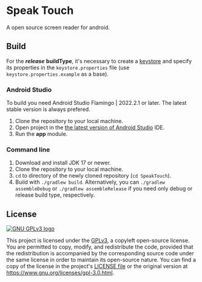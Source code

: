 # Speak Touch
A open source screen reader for android.

## Build
For the ***release*** **buildType**, it's necessary to create a [keystore](https://developer.android.com/training/articles/keystore) and specify its properties in the `keystore.properties` file (use `keystore.properties.example` as a base).

### Android Studio
To build you need Android Studio Flamingo | 2022.2.1 or later. The latest stable version is always prefered.

1. Clone the repository to your local machine.
2. Open project in the [the latest version of Android Studio](https://developer.android.com/studio) IDE.
3. Run the **app** module.

### Command line
1. Download and install JDK 17 or newer.
2. Clone the repository to your local machine.
3. `cd` to directory of the newly cloned repository (`cd SpeakTouch`).
4. Build with `./gradlew build`. Alternatively, you can `./gradlew assembleDebug` or `./gradlew assembleRelease` if you need only debug or release build type, respectively.

## License
[![GNU GPLv3 logo](https://www.gnu.org/graphics/gplv3-127x51.png)](https://www.gnu.org/licenses/gpl-3.0.html)

This project is licensed under the [GPLv3](https://www.gnu.org/licenses/gpl-3.0.html), a copyleft open-source license. You are permitted to copy, modify, and redistribute the code, provided that the redistribution is accompanied by the corresponding source code under the same license in order to maintain its open-source nature. You can find a copy of the license in the project's [LICENSE file](/LICENSE) or the original version at https://www.gnu.org/licenses/gpl-3.0.html.
